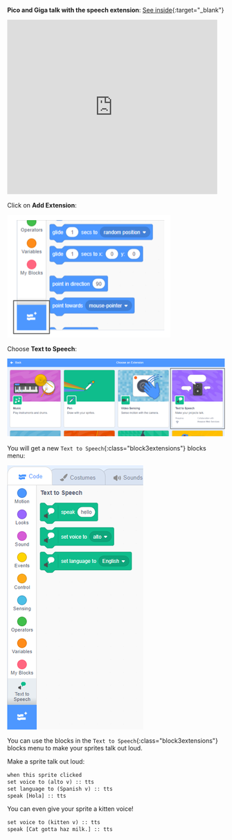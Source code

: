 **Pico and Giga talk with the speech extension**: [See inside](https://scratch.mit.edu/projects/499373708/editor){:target="_blank"}

<div class="scratch-preview">
  <iframe allowtransparency="true" width="485" height="402" src="https://scratch.mit.edu/projects/embed/499373708/?autostart=false" frameborder="0"></iframe>
</div>

Click on **Add Extension**:

![The 'Add Extension' icon.](images/add-extension.png)

Choose **Text to Speech**:

![The 'Text to Speech' extension highlighted.](images/text-to-speech.png)

You will get a new `Text to Speech`{:class="block3extensions"} blocks menu:

![The 'Text to Speech' blocks menu.](images/text-to-speech-blocks.png)

You can use the blocks in the `Text to Speech`{:class="block3extensions"} blocks menu to make your sprites talk out loud.

Make a sprite talk out loud:

```blocks3
when this sprite clicked
set voice to (alto v) :: tts
set language to (Spanish v) :: tts
speak [Hola] :: tts
```

You can even give your sprite a kitten voice!

```blocks3
set voice to (kitten v) :: tts
speak [Cat gotta haz milk.] :: tts
```
